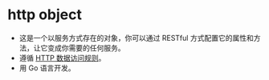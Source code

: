 # http object

- 这是一个以服务方式存在的对象，你可以通过 RESTful 方式配置它的属性和方法，让它变成你需要的任何服务。
- 遵循 [HTTP 数据访问规则](https://github.com/jialo-dev/http-data-access-rule)。
- 用 Go 语言开发。